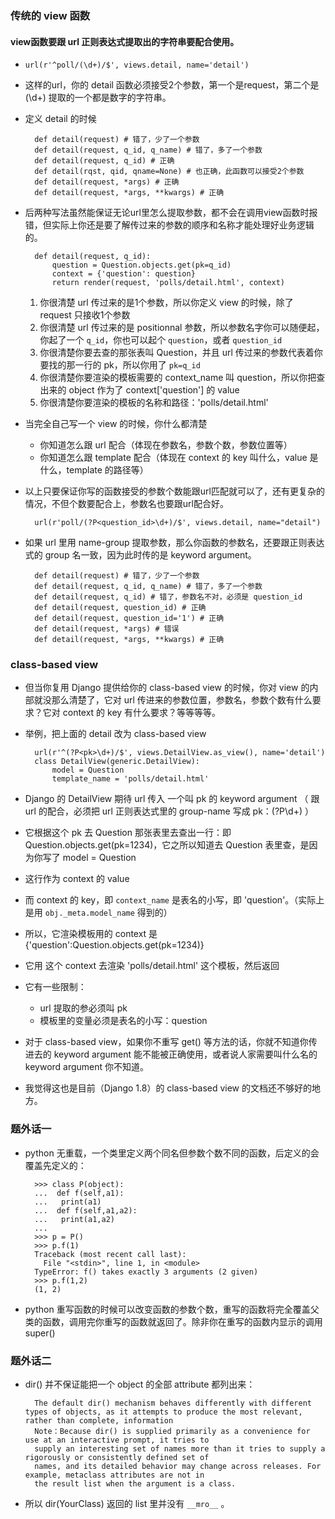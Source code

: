 ### 传统的 view 函数

#### view函数要跟 url 正则表达式提取出的字符串要配合使用。
* `url(r'^poll/(\d+)/$', views.detail, name='detail')`
* 这样的url，你的 detail 函数必须接受2个参数，第一个是request，第二个是 (\d+) 提取的一个都是数字的字符串。
* 定义 detail 的时候

		def detail(request) # 错了，少了一个参数
		def detail(request, q_id, q_name) # 错了，多了一个参数
		def detail(request, q_id) # 正确
		def detail(rqst, qid, qname=None) # 也正确，此函数可以接受2个参数
		def detail(request, *args) # 正确
		def detail(request, *args, **kwargs) # 正确
* 后两种写法虽然能保证无论url里怎么提取参数，都不会在调用view函数时报错，但实际上你还是要了解传过来的参数的顺序和名称才能处理好业务逻辑的。

		def detail(request, q_id):
			question = Question.objects.get(pk=q_id)
			context = {'question': question}
			return render(request, 'polls/detail.html', context)

	1. 你很清楚 url 传过来的是1个参数，所以你定义 view 的时候，除了 request 只接收1个参数
	2. 你很清楚 url 传过来的是 positionnal 参数，所以参数名字你可以随便起，你起了一个 `q_id`，你也可以起个 `question`，或者 `question_id`
	3. 你很清楚你要去查的那张表叫 Question，并且 url 传过来的参数代表着你要找的那一行的 pk，所以你用了 `pk=q_id`
	4. 你很清楚你要渲染的模板需要的 context_name 叫 question，所以你把查出来的 object 作为了 context['question'] 的 value
	5. 你很清楚你要渲染的模板的名称和路径：'polls/detail.html'

* 当完全自己写一个 view 的时候，你什么都清楚
	* 你知道怎么跟 url 配合（体现在参数名，参数个数，参数位置等）
	* 你知道怎么跟 template 配合（体现在 context 的 key 叫什么，value 是什么，template 的路径等）
* 以上只要保证你写的函数接受的参数个数能跟url匹配就可以了，还有更复杂的情况，不但个数要配合上，参数名也要跟url配合好。

		url(r'poll/(?P<question_id>\d+)/$', views.detail, name="detail")
* 如果 url 里用 name-group 提取参数，那么你函数的参数名，还要跟正则表达式的 group 名一致，因为此时传的是 keyword argument。

		def detail(request) # 错了，少了一个参数
		def detail(request, q_id, q_name) # 错了，多了一个参数
		def detail(request, q_id) # 错了，参数名不对，必须是 question_id
		def detail(request, question_id) # 正确
		def detail(request, question_id='1') # 正确
		def detail(request, *args) # 错误
		def detail(request, *args, **kwargs) # 正确

### class-based view

* 但当你复用 Django 提供给你的 class-based view 的时候，你对 view 的内部就没那么清楚了，它对 url 传进来的参数位置，参数名，参数个数有什么要求？它对 context 的 key 有什么要求？等等等等。
* 举例，把上面的 detail 改为 class-based view

		url(r'^(?P<pk>\d+)/$', views.DetailView.as_view(), name='detail')
		class DetailView(generic.DetailView):
		    model = Question
		    template_name = 'polls/detail.html'

* Django 的 DetailView 期待 url 传入 一个叫 pk 的 keyword argument （ 跟 url 的配合，必须把 url 正则表达式里的 group-name 写成 pk：(?P<pk>\d+) ）
* 它根据这个 pk 去 Question 那张表里去查出一行：即 Question.objects.get(pk=1234)，它之所以知道去 Question 表里查，是因为你写了 model = Question
* 这行作为 context 的 value
* 而 context 的 key，即 `context_name` 是表名的小写，即 'question'。（实际上是用 `obj._meta.model_name` 得到的）
* 所以，它渲染模板用的 context 是 {'question':Question.objects.get(pk=1234)}
* 它用 这个 context 去渲染 'polls/detail.html' 这个模板，然后返回 
* 它有一些限制：
	* url 提取的参必须叫 pk
	* 模板里的变量必须是表名的小写：question
* 对于 class-based view，如果你不重写 get() 等方法的话，你就不知道你传进去的 keyword argument 能不能被正确使用，或者说人家需要叫什么名的 keyword argument 你不知道。
* 我觉得这也是目前（Django 1.8）的 class-based view 的文档还不够好的地方。




### 题外话一 
* python 无重载，一个类里定义两个同名但参数个数不同的函数，后定义的会覆盖先定义的：

		>>> class P(object):
		...  def f(self,a1):
		...   print(a1)
		...  def f(self,a1,a2):
		...   print(a1,a2)
		...
		>>> p = P()
		>>> p.f(1)
		Traceback (most recent call last):
		  File "<stdin>", line 1, in <module>
		TypeError: f() takes exactly 3 arguments (2 given)
		>>> p.f(1,2)
		(1, 2)

* python 重写函数的时候可以改变函数的参数个数，重写的函数将完全覆盖父类的函数，调用完你重写的函数就返回了。除非你在重写的函数内显示的调用 super()

### 题外话二
* dir() 并不保证能把一个 object 的全部 attribute 都列出来：

		The default dir() mechanism behaves differently with different types of objects, as it attempts to produce the most relevant, rather than complete, information  
		Note：Because dir() is supplied primarily as a convenience for use at an interactive prompt, it tries to
		supply an interesting set of names more than it tries to supply a rigorously or consistently defined set of
		names, and its detailed behavior may change across releases. For example, metaclass attributes are not in
		the result list when the argument is a class.
* 所以 dir(YourClass) 返回的 list 里并没有 `__mro__` 。


